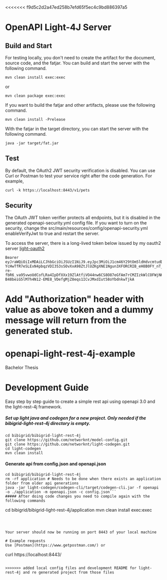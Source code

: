 <<<<<<< f9d5c2d2a47ed258b7efd65f5ec4c9bd886397a5
# OpenAPI Light-4J Server

## Build and Start

For testing locally, you don't need to create the artifact for the document, source code, and the fatjar. You can build and start the server with the following command.

```
mvn clean install exec:exec
```

or

```
mvn clean package exec:exec
```

If you want to build the fatjar and other artifacts, please use the following command.

```
mvn clean install -Prelease
```

With the fatjar in the target directory, you can start the server with the following command.

```
java -jar target/fat.jar
```

## Test

By default, the OAuth2 JWT security verification is disabled. You can use Curl or Postman to test your service right after the code generation. For example,


```
curl -k https://localhost:8443/v1/pets
```


## Security

The OAuth JWT token verifier protects all endpoints, but it is disabled in the generated openapi-security.yml config file. If you want to turn on the security,  change the src/main/resources/config/openapi-security.yml   enableVerifyJwt to true and restart the server.


To access the server, there is a long-lived token below issued by my
oauth2 server [light-oauth2](https://github.com/networknt/light-oauth2)

```
Bearer eyJraWQiOiIxMDAiLCJhbGciOiJSUzI1NiJ9.eyJpc3MiOiJ1cm46Y29tOm5ldHdvcmtudDpvYXV0aDI6djEiLCJhdWQiOiJ1cm46Y29tLm5ldHdvcmtudCIsImV4cCI6MTc5MDAzNTcwOSwianRpIjoiSTJnSmdBSHN6NzJEV2JWdUFMdUU2QSIsImlhdCI6MTQ3NDY3NTcwOSwibmJmIjoxNDc0Njc1NTg5LCJ2ZXJzaW9uIjoiMS4wIiwidXNlcl9pZCI6InN0ZXZlIiwidXNlcl90eXBlIjoiRU1QTE9ZRUUiLCJjbGllbnRfaWQiOiJmN2Q0MjM0OC1jNjQ3LTRlZmItYTUyZC00YzU3ODc0MjFlNzIiLCJzY29wZSI6WyJ3cml0ZTpwZXRzIiwicmVhZDpwZXRzIl19.mue6eh70kGS3Nt2BCYz7ViqwO7lh_4JSFwcHYdJMY6VfgKTHhsIGKq2uEDt3zwT56JFAePwAxENMGUTGvgceVneQzyfQsJeVGbqw55E9IfM_uSM-YcHwTfR7eSLExN4pbqzVDI353sSOvXxA98ZtJlUZKgXNE1Ngun3XFORCRIB_eH8B0FY_nT_D1Dq2WJrR-re-fbR6_va95vwoUdCofLRa4IpDfXXx19ZlAtfiVO44nw6CS8O87eGfAm7rCMZIzkWlCOFWjNHnCeRsh7CVdEH34LF-B48beiG5lM7h4N12-EME8_VDefgMjZ8eqs1ICvJMxdIut58oYbdnkwTjkA
```

Add "Authorization" header with value as above token and a dummy message will return from the generated stub.
=======
# openapi-light-rest-4j-example
Bachelor Thesis

# Development Guide
Easy step by step guide to create a simple rest api using openapi 3.0 and the light-rest-4j framework.


##### Set up light java and codegen for a new project. Only needed if the bibigrid-light-rest-4j directory is empty.
```
cd bibigrid/bibigrid-light-rest-4j
git clone https://github.com/networknt/model-config.git
git clone https://github.com/networknt/light-codegen.git
cd light-codegen
mvn clean install
```

#### Generate api from config.json and openapi.json
```
cd bibigrid/bibigrid-light-rest-4j
rm -rf application # Needs to be done when there exists an application folder from older api generations
java -jar light-codegen/codegen-cli/target/codegen-cli.jar -f openapi -o ./application -m openapi.json -c config.json```
##### After doing code changes you need to compile again with the following commands
```
cd bibigrid/bibigrid-light-rest-4j/application
mvn clean install exec:exec
```



Your server should now be running on port 8443 of your local machine

# Example requests
Use [Postman](https://www.getpostman.com/) or   
```
curl  https://localhost:8443/
```

>>>>>>> added local config files and development README for light-rest-4j and re generated project from those files



